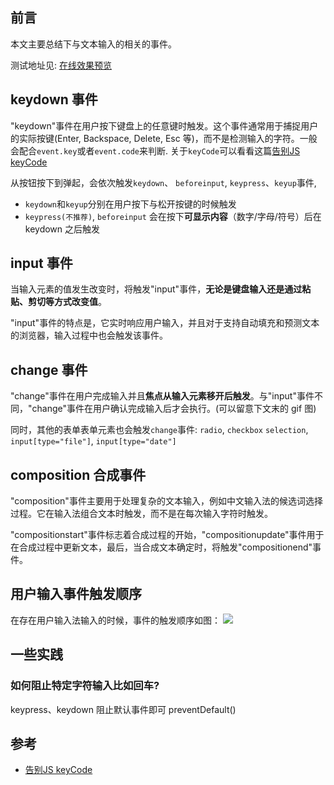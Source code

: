 ## 前言

本文主要总结下与文本输入的相关的事件。

测试地址见: [在线效果预览](https://chenxiaoyao6228.github.io/html-preview/?https://github.com/chenxiaoyao6228/fe-notes/blob/main/文本输入/_demo/input-event/input-order.html)

## keydown 事件

"keydown"事件在用户按下键盘上的任意键时触发。这个事件通常用于捕捉用户的实际按键(Enter, Backspace, Delete, Esc 等)，而不是检测输入的字符。一般会配合`event.key`或者`event.code`来判断. 关于`keyCode`可以看看这篇[告别JS keyCode](https://www.zhangxinxu.com/wordpress/2021/01/js-keycode-deprecated/)

从按钮按下到弹起，会依次触发`keydown`、 `beforeinput`, `keypress`、`keyup`事件,

- `keydown`和`keyup`分别在用户按下与松开按键的时候触发
- `keypress(不推荐)`, `beforeinput` 会在按下**可显示内容**（数字/字母/符号）后在 keydown 之后触发

## input 事件

当输入元素的值发生改变时，将触发"input"事件，**无论是键盘输入还是通过粘贴、剪切等方式改变值**。

"input"事件的特点是，它实时响应用户输入，并且对于支持自动填充和预测文本的浏览器，输入过程中也会触发该事件。

## change 事件

"change"事件在用户完成输入并且**焦点从输入元素移开后触发**。与"input"事件不同，"change"事件在用户确认完成输入后才会执行。(可以留意下文末的 gif 图)

同时，其他的表单表单元素也会触发`change`事件: `radio`, `checkbox` `selection`, `input[type="file"]`, `input[type="date"]`

## composition 合成事件

"composition"事件主要用于处理复杂的文本输入，例如中文输入法的候选词选择过程。它在输入法组合文本时触发，而不是在每次输入字符时触发。

"compositionstart"事件标志着合成过程的开始，"compositionupdate"事件用于在合成过程中更新文本，最后，当合成文本确定时，将触发"compositionend"事件。

## 用户输入事件触发顺序

在存在用户输入法输入的时候，事件的触发顺序如图：
![](https://cdn.jsdelivr.net/gh/chenxiaoyao6228/cloudimg@main/2023/html-input-order-composition.gif)


## 一些实践

### 如何阻止特定字符输入比如回车? 

keypress、keydown 阻止默认事件即可 preventDefault()


## 参考

- [告别JS keyCode](https://www.zhangxinxu.com/wordpress/2021/01/js-keycode-deprecated/)